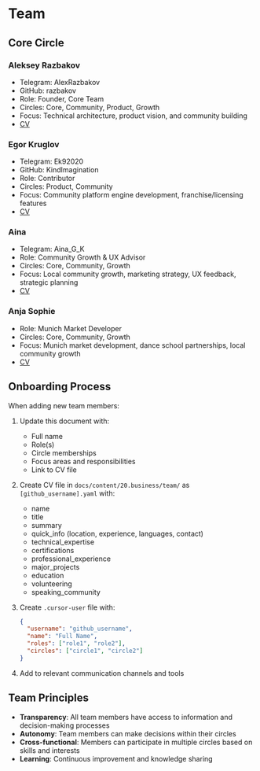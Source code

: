 # Team

## Core Circle

### Aleksey Razbakov

- Telegram: AlexRazbakov
- GitHub: razbakov
- Role: Founder, Core Team
- Circles: Core, Community, Product, Growth
- Focus: Technical architecture, product vision, and community building
- [CV](./razbakov.yaml)

### Egor Kruglov

- Telegram: Ek92020
- GitHub: KindImagination
- Role: Contributor
- Circles: Product, Community
- Focus: Community platform engine development, franchise/licensing features
- [CV](./KindImagination.yaml)

### Aina

- Telegram: Aina_G_K
- Role: Community Growth & UX Advisor
- Circles: Core, Community, Growth
- Focus: Local community growth, marketing strategy, UX feedback, strategic planning
- [CV](./aina.yaml)

### Anja Sophie

- Role: Munich Market Developer
- Circles: Core, Community, Growth
- Focus: Munich market development, dance school partnerships, local community growth
- [CV](./anja-sophie.yaml)

## Onboarding Process

When adding new team members:

1. Update this document with:

   - Full name
   - Role(s)
   - Circle memberships
   - Focus areas and responsibilities
   - Link to CV file

2. Create CV file in `docs/content/20.business/team/` as `[github_username].yaml` with:

   - name
   - title
   - summary
   - quick_info (location, experience, languages, contact)
   - technical_expertise
   - certifications
   - professional_experience
   - major_projects
   - education
   - volunteering
   - speaking_community

3. Create `.cursor-user` file with:

   ```json
   {
     "username": "github_username",
     "name": "Full Name",
     "roles": ["role1", "role2"],
     "circles": ["circle1", "circle2"]
   }
   ```

4. Add to relevant communication channels and tools

## Team Principles

- **Transparency**: All team members have access to information and decision-making processes
- **Autonomy**: Team members can make decisions within their circles
- **Cross-functional**: Members can participate in multiple circles based on skills and interests
- **Learning**: Continuous improvement and knowledge sharing
